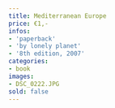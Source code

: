 ```yaml
---
title: Mediterranean Europe
price: €1,-
infos:  
- 'paperback'
- 'by lonely planet'
- '8th edition, 2007'
categories:
- book
images:
- DSC_0222.JPG
sold: false
---
```


